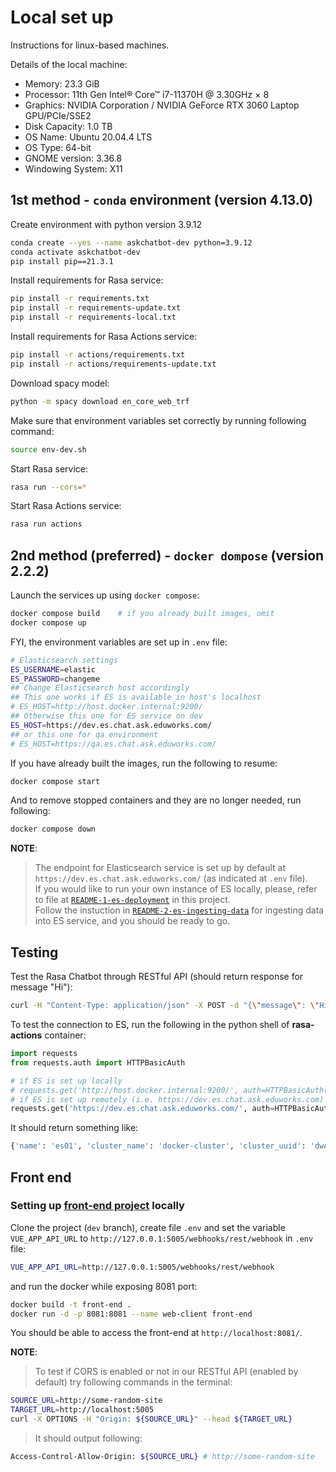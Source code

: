 # Local set up

Instructions for linux-based machines.

Details of the local machine:
- Memory: 23.3 GiB
- Processor: 11th Gen Intel® Core™ i7-11370H @ 3.30GHz × 8
- Graphics: NVIDIA Corporation / NVIDIA GeForce RTX 3060 Laptop GPU/PCIe/SSE2
- Disk Capacity: 1.0 TB
- OS Name: Ubuntu 20.04.4 LTS
- OS Type: 64-bit
- GNOME version: 3.36.8
- Windowing System: X11


## 1st method - `conda` environment (version 4.13.0)

Create environment with python version 3.9.12
```bash
conda create --yes --name askchatbot-dev python=3.9.12
conda activate askchatbot-dev
pip install pip==21.3.1
```

Install requirements for Rasa service:
```bash
pip install -r requirements.txt
pip install -r requirements-update.txt
pip install -r requirements-local.txt
```

Install requirements for Rasa Actions service:
```bash
pip install -r actions/requirements.txt
pip install -r actions/requirements-update.txt
```

Download spacy model:
```bash
python -m spacy download en_core_web_trf
```

Make sure that environment variables set correctly by running following command:
```bash
source env-dev.sh
```

Start Rasa service:
```bash
rasa run --cors=*
```

Start Rasa Actions service:
```bash
rasa run actions
```

## 2nd method (preferred) - `docker dompose` (version 2.2.2)

Launch the services up using `docker compose`:
```bash
docker compose build    # if you already built images, omit
docker compose up
```

FYI, the environment variables are set up in `.env` file:
```bash
# Elasticsearch settings
ES_USERNAME=elastic
ES_PASSWORD=changeme
## Change Elasticsearch host accordingly
## This one works if ES is available in host's localhost
# ES_HOST=http://host.docker.internal:9200/
## Otherwise this one for ES service on dev
ES_HOST=https://dev.es.chat.ask.eduworks.com/
## or this one for qa environment
# ES_HOST=https://qa.es.chat.ask.eduworks.com/
```

If you have already built the images, run the following to resume:
```bash
docker compose start
```

And to remove stopped containers and they are no longer needed, run following:
```bash
docker compose down
```

__NOTE__: 
> The endpoint for Elasticsearch service is set up by default at `https://dev.es.chat.ask.eduworks.com/` (as indicated at `.env` file).  
If you would like to run your own instance of ES locally, please, refer to file at [`README-1-es-deployment`](/actions/es/deployment/README-1-es-deployment.md) in this project.  
Follow the instuction in [`README-2-es-ingesting-data`](/actions/es/deployment/README-2-es-ingesting-data.md) for ingesting data into ES service, and you should be ready to go.

## Testing

Test the Rasa Chatbot through RESTful API (should return response for message "Hi"):
```bash
curl -H "Content-Type: application/json" -X POST -d "{\"message\": \"Hi\", \"sender\": \"1\"}" "localhost:5005/webhooks/rest/webhook"
```

To test the connection to ES, run the following in the python shell of __rasa-actions__ container:
```python
import requests
from requests.auth import HTTPBasicAuth 

# if ES is set up locally
# requests.get('http://host.docker.internal:9200/', auth=HTTPBasicAuth('elastic', 'changeme')).json()
# if ES is set up remotely (i.e. https://dev.es.chat.ask.eduworks.com)
requests.get('https://dev.es.chat.ask.eduworks.com/', auth=HTTPBasicAuth('elastic', 'changeme')).json()
```
It should return something like:
```bash
{'name': 'es01', 'cluster_name': 'docker-cluster', 'cluster_uuid': 'dwAXMxkPS7mOjAk7F9vE5A', 'version': {'number': '7.17.0', 'build_flavor': 'default', 'build_type': 'docker', 'build_hash': 'bee86328705acaa9a6daede7140defd4d9ec56bd', 'build_date': '2022-01-28T08:36:04.875279988Z', 'build_snapshot': False, 'lucene_version': '8.11.1', 'minimum_wire_compatibility_version': '6.8.0', 'minimum_index_compatibility_version': '6.0.0-beta1'}, 'tagline': 'You Know, for Search'}
```

## Front end

### Setting up [front-end project](https://git.eduworks.us/ask-extension/askchatbot-widget) locally 

Clone the project (`dev` branch), create file `.env` and set the variable `VUE_APP_API_URL` to `http://127.0.0.1:5005/webhooks/rest/webhook` in `.env` file:
```bash
VUE_APP_API_URL=http://127.0.0.1:5005/webhooks/rest/webhook
```

and run the docker while exposing 8081 port:
```bash
docker build -t front-end .
docker run -d -p 8081:8081 --name web-client front-end
```

You should be able to access the front-end at `http://localhost:8081/`.

__NOTE__:
> To test if CORS is enabled or not in our RESTful API (enabled by default) try following commands in the terminal:
```bash
SOURCE_URL=http://some-random-site
TARGET_URL=http://localhost:5005
curl -X OPTIONS -H "Origin: ${SOURCE_URL}" --head ${TARGET_URL}
```  
> It should output following:
```bash
Access-Control-Allow-Origin: ${SOURCE_URL} # http://some-random-site
```